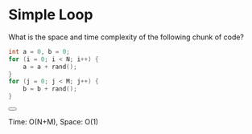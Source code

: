 # Simple Loop

What is the space and time complexity of the following chunk of code?

```C++
int a = 0, b = 0;
for (i = 0; i < N; i++) {
    a = a + rand();
}
for (j = 0; j < M; j++) {
    b = b + rand();
}
```


<button class="section" target="comp-primer-simple-loop" show="Show next section" hide="Hide next section"></button>

<!--sec data-title="Answer" data-id="comp-primer-simple-loop" data-show=false ces-->

Time: O(N+M), Space: O(1)

<!--endsec-->
